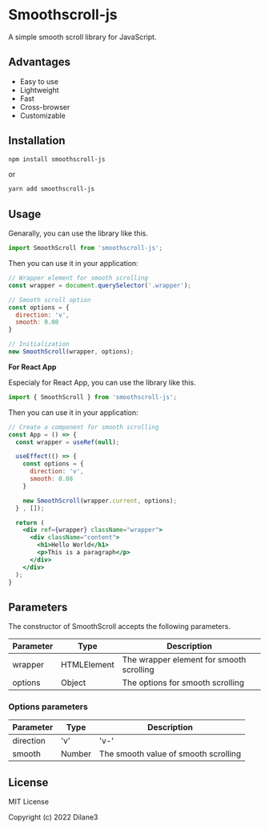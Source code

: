 # Smoothscroll-js
  
A simple smooth scroll library for JavaScript. 

## Advantages

* Easy to use
* Lightweight
* Fast
* Cross-browser
* Customizable

## Installation

```bash
npm install smoothscroll-js
```

or 

```bash
yarn add smoothscroll-js
```

## Usage

Genarally, you can use the library like this.

```jsx
import SmoothScroll from 'smoothscroll-js';
```

Then you can use it in your application:

```jsx
// Wrapper element for smooth scrolling
const wrapper = document.querySelector('.wrapper');

// Smooth scroll option
const options = {
  direction: 'v',
  smooth: 0.08
}

// Initialization
new SmoothScroll(wrapper, options);
```

**For React App**

Especialy for React App, you can use the library like this.

```jsx
import { SmoothScroll } from 'smoothscroll-js';
```

Then you can use it in your application:

```jsx
// Create a component for smooth scrolling
const App = () => {
  const wrapper = useRef(null);

  useEffect(() => {
    const options = {
      direction: 'v',
      smooth: 0.08
    }

    new SmoothScroll(wrapper.current, options);
  } , []);

  return (
    <div ref={wrapper} className="wrapper">
      <div className="content">
        <h1>Hello World</h1>
        <p>This is a paragraph</p>
      </div>
    </div>
  );
}

```

## Parameters

The constructor of SmoothScroll accepts the following parameters.

| Parameter | Type        | Description |
| --------- | ----------- | ----------- |
| wrapper   | HTMLElement | The wrapper element for smooth scrolling |
| options   | Object      | The options for smooth scrolling |

### Options parameters

| Parameter | Type            | Description |
| --------- | --------------- | ----------- |
| direction | 'v' | 'v-'      | The direction of smooth scrolling |
| smooth    | Number          | The smooth value of smooth scrolling |

## License

MIT License

Copyright (c) 2022 Dilane3
